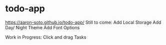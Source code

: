 # todo-app
https://aaron-soto.github.io/todo-app/
 Still to come:
  Add Local Storage
  Add Day/ Night Theme
  Add Font Options
  
 Work in Progress:
  Click and drag Tasks
